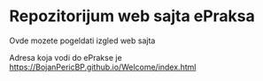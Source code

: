 # Repozitorijum web sajta ePraksa

Ovde mozete pogeldati izgled web sajta

Adresa koja vodi do ePrakse je https://BojanPericBP.github.io/Welcome/index.html